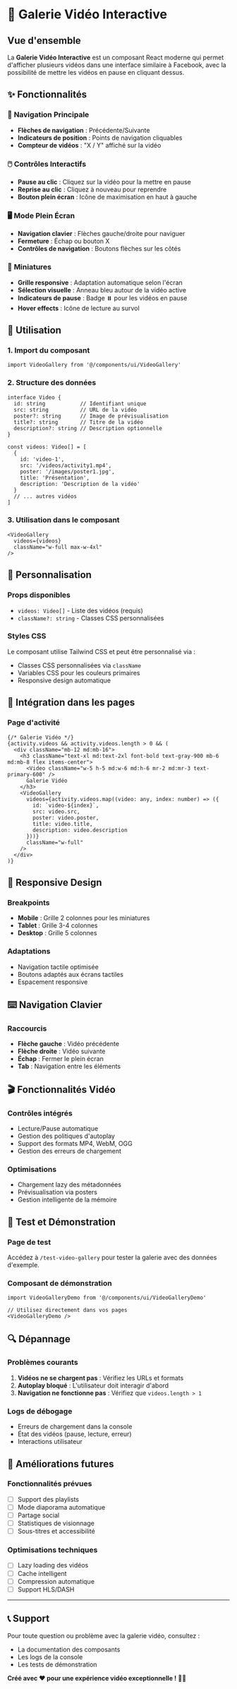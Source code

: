 # 🎥 Galerie Vidéo Interactive

## Vue d'ensemble

La **Galerie Vidéo Interactive** est un composant React moderne qui permet d'afficher plusieurs vidéos dans une interface similaire à Facebook, avec la possibilité de mettre les vidéos en pause en cliquant dessus.

## ✨ Fonctionnalités

### 🎯 **Navigation Principale**
- **Flèches de navigation** : Précédente/Suivante
- **Indicateurs de position** : Points de navigation cliquables
- **Compteur de vidéos** : "X / Y" affiché sur la vidéo

### 🖱️ **Contrôles Interactifs**
- **Pause au clic** : Cliquez sur la vidéo pour la mettre en pause
- **Reprise au clic** : Cliquez à nouveau pour reprendre
- **Bouton plein écran** : Icône de maximisation en haut à gauche

### 🖥️ **Mode Plein Écran**
- **Navigation clavier** : Flèches gauche/droite pour naviguer
- **Fermeture** : Échap ou bouton X
- **Contrôles de navigation** : Boutons flèches sur les côtés

### 📱 **Miniatures**
- **Grille responsive** : Adaptation automatique selon l'écran
- **Sélection visuelle** : Anneau bleu autour de la vidéo active
- **Indicateurs de pause** : Badge ⏸️ pour les vidéos en pause
- **Hover effects** : Icône de lecture au survol

## 🚀 Utilisation

### 1. **Import du composant**
```tsx
import VideoGallery from '@/components/ui/VideoGallery'
```

### 2. **Structure des données**
```tsx
interface Video {
  id: string           // Identifiant unique
  src: string          // URL de la vidéo
  poster?: string      // Image de prévisualisation
  title?: string       // Titre de la vidéo
  description?: string // Description optionnelle
}

const videos: Video[] = [
  {
    id: 'video-1',
    src: '/videos/activity1.mp4',
    poster: '/images/poster1.jpg',
    title: 'Présentation',
    description: 'Description de la vidéo'
  }
  // ... autres vidéos
]
```

### 3. **Utilisation dans le composant**
```tsx
<VideoGallery 
  videos={videos} 
  className="w-full max-w-4xl" 
/>
```

## 🎨 Personnalisation

### **Props disponibles**
- `videos: Video[]` - Liste des vidéos (requis)
- `className?: string` - Classes CSS personnalisées

### **Styles CSS**
Le composant utilise Tailwind CSS et peut être personnalisé via :
- Classes CSS personnalisées via `className`
- Variables CSS pour les couleurs primaires
- Responsive design automatique

## 🔧 Intégration dans les pages

### **Page d'activité**
```tsx
{/* Galerie Vidéo */}
{activity.videos && activity.videos.length > 0 && (
  <div className="mb-12 md:mb-16">
    <h3 className="text-xl md:text-2xl font-bold text-gray-900 mb-6 md:mb-8 flex items-center">
      <Video className="w-5 h-5 md:w-6 md:h-6 mr-2 md:mr-3 text-primary-600" />
      Galerie Vidéo
    </h3>
    <VideoGallery
      videos={activity.videos.map((video: any, index: number) => ({
        id: `video-${index}`,
        src: video.src,
        poster: video.poster,
        title: video.title,
        description: video.description
      }))}
      className="w-full"
    />
  </div>
)}
```

## 📱 Responsive Design

### **Breakpoints**
- **Mobile** : Grille 2 colonnes pour les miniatures
- **Tablet** : Grille 3-4 colonnes
- **Desktop** : Grille 5 colonnes

### **Adaptations**
- Navigation tactile optimisée
- Boutons adaptés aux écrans tactiles
- Espacement responsive

## ⌨️ Navigation Clavier

### **Raccourcis**
- **Flèche gauche** : Vidéo précédente
- **Flèche droite** : Vidéo suivante
- **Échap** : Fermer le plein écran
- **Tab** : Navigation entre les éléments

## 🎬 Fonctionnalités Vidéo

### **Contrôles intégrés**
- Lecture/Pause automatique
- Gestion des politiques d'autoplay
- Support des formats MP4, WebM, OGG
- Gestion des erreurs de chargement

### **Optimisations**
- Chargement lazy des métadonnées
- Prévisualisation via posters
- Gestion intelligente de la mémoire

## 🧪 Test et Démonstration

### **Page de test**
Accédez à `/test-video-gallery` pour tester la galerie avec des données d'exemple.

### **Composant de démonstration**
```tsx
import VideoGalleryDemo from '@/components/ui/VideoGalleryDemo'

// Utilisez directement dans vos pages
<VideoGalleryDemo />
```

## 🔍 Dépannage

### **Problèmes courants**
1. **Vidéos ne se chargent pas** : Vérifiez les URLs et formats
2. **Autoplay bloqué** : L'utilisateur doit interagir d'abord
3. **Navigation ne fonctionne pas** : Vérifiez que `videos.length > 1`

### **Logs de débogage**
- Erreurs de chargement dans la console
- État des vidéos (pause, lecture, erreur)
- Interactions utilisateur

## 🚀 Améliorations futures

### **Fonctionnalités prévues**
- [ ] Support des playlists
- [ ] Mode diaporama automatique
- [ ] Partage social
- [ ] Statistiques de visionnage
- [ ] Sous-titres et accessibilité

### **Optimisations techniques**
- [ ] Lazy loading des vidéos
- [ ] Cache intelligent
- [ ] Compression automatique
- [ ] Support HLS/DASH

---

## 📞 Support

Pour toute question ou problème avec la galerie vidéo, consultez :
- La documentation des composants
- Les logs de la console
- Les tests de démonstration

**Créé avec ❤️ pour une expérience vidéo exceptionnelle !** 🎥✨




